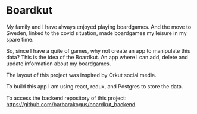 # Boardkut

My family and I have always enjoyed playing boardgames. And the move to Sweden, linked to the covid situation, made boardgames my leisure in my spare time.

So, since I have a quite of games, why not create an app to manipulate this data? This is the idea of the Boardkut. An app where I can add, delete and update information about my boardgames. 

The layout of this project was inspired by Orkut social media.

To build this app I am using react, redux, and Postgres to store the data.

To access the backend repository of this project: <a href="https://github.com/barbarakogus/boardkut_backend">https://github.com/barbarakogus/boardkut_backend</a>
